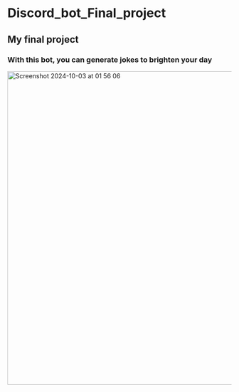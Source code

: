 # Discord_bot_Final_project
## My final project 
### With this bot, you can generate jokes to brighten your day
<img width="705" alt="Screenshot 2024-10-03 at 01 56 06" src="https://github.com/user-attachments/assets/f3a5cbd7-9487-4dfc-b517-0603121bbe6e">
